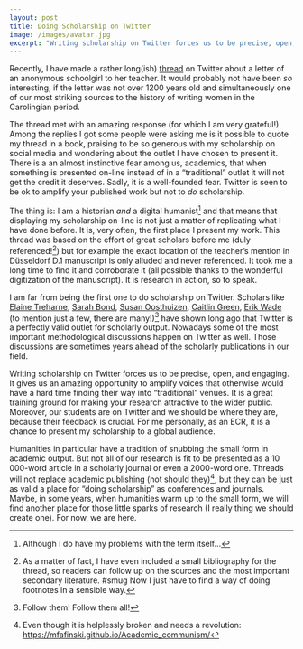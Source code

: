 ```yaml
---
layout: post
title: Doing Scholarship on Twitter 
image: /images/avatar.jpg
excerpt: "Writing scholarship on Twitter forces us to be precise, open, and engaging. It gives us an amazing opportunity to amplify voices that otherwise would have a hard time finding their way into “traditional” venues. It is a great training ground for making your research attractive to the wider public. Moreover, our students are on Twitter and we should be where they are, because their feedback is crucial."
---
```


Recently, I have made a rather long(ish) [thread](https://twitter.com/Calthalas/status/1116333982050869248) on Twitter about a letter of an anonymous schoolgirl to her teacher. It would probably not have been *so* interesting, if the letter was not over 1200 years old and simultaneously one of our most striking sources to the history of writing women in the Carolingian period.

The thread met with an amazing response (for which I am very grateful!) Among the replies I got some people were asking me is it possible to quote my thread in a book, praising to be so generous with my scholarship on social media and wondering about the outlet I have chosen to present it. There is a an almost instinctive fear among us, academics, that when something is presented on-line instead of in a “traditional” outlet it will not get the credit it deserves. Sadly, it is a well-founded fear. Twitter is seen to be ok to amplify your published work but not to *do* scholarship.

The thing is: I am a historian *and* a digital humanist[^1] and that means that displaying my scholarship on-line is not just a matter of replicating what I have done before. It is, very often, the first place I present my work. This thread was based on the effort of great scholars before me (duly referenced![^2]) but for example the exact location of the teacher’s mention in Düsseldorf D.1 manuscript is only alluded and never referenced. It took me a long time to find it and corroborate it (all possible thanks to the wonderful digitization of the manuscript). It is research in action, so to speak.

I am far from being the first one to do scholarship on Twitter. Scholars like [Elaine Treharne]( https://twitter.com/ETreharne), [Sarah Bond](https://twitter.com/SarahEBond), [Susan Oosthuizen](https://twitter.com/DrSueOosthuizen), [Caitlin Green](https://twitter.com/caitlinrgreen), [Erik Wade](https://twitter.com/erik_kaars) (to mention just a few, there are many!)[^3] have shown long ago that Twitter is a perfectly valid outlet for scholarly output. Nowadays some of the most important methodological discussions happen on Twitter as well. Those discussions are sometimes years ahead of the scholarly publications in our field.

Writing scholarship on Twitter forces us to be precise, open, and engaging. It gives us an amazing opportunity to amplify voices that otherwise would have a hard time finding their way into “traditional” venues. It is a great training ground for making your research attractive to the wider public. Moreover, our students are on Twitter and we should be where they are, because their feedback is crucial. For me personally, as an ECR, it is a chance to present my scholarship to a global audience.

Humanities in particular have a tradition of snubbing the small form in academic output. But not all of our research is fit to be presented as a 10 000-word article in a scholarly journal or even a 2000-word one. Threads will not replace academic publishing (not should they)[^4], but they can be just as valid a place for “doing scholarship” as conferences and journals. Maybe, in some years, when humanities warm up to the small form, we will find another place for those little sparks of research (I really thing we should create one). For now, we are here.


[^1]: Although I do have my problems with the term itself…

[^2]: As a matter of fact, I have even included a small bibliography for the thread, so readers can follow up on the sources and the most important secondary literature. #smug Now I just have to find a way of doing footnotes in a sensible way.

[^3]: Follow them! Follow them all!

[^4]: Even though it is helplessly broken and needs a revolution: https://mfafinski.github.io/Academic_communism/
